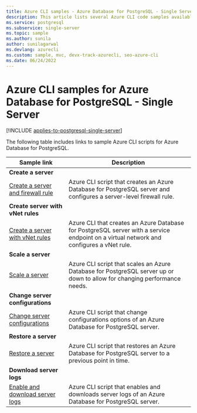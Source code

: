 ```yaml
---
title: Azure CLI samples - Azure Database for PostgreSQL - Single Server | Microsoft Docs
description: This article lists several Azure CLI code samples available for interacting with Azure Database for PostgreSQL - Single Server.
ms.service: postgresql
ms.subservice: single-server
ms.topic: sample
ms.author: sunila
author: sunilagarwal
ms.devlang: azurecli
ms.custom: sample, mvc, devx-track-azurecli, seo-azure-cli
ms.date: 06/24/2022
---
```


# Azure CLI samples for Azure Database for PostgreSQL - Single Server

[!INCLUDE [applies-to-postgresql-single-server](../includes/applies-to-postgresql-single-server.md)]

The following table includes links to sample Azure CLI scripts for Azure Database for PostgreSQL.

| Sample link | Description |
|---|---|
|**Create a server**||
| [Create a server and firewall rule](../scripts/sample-create-server-and-firewall-rule.md) | Azure CLI script that creates an Azure Database for PostgreSQL server and configures a server-level firewall rule. |
| **Create server with vNet rules**||
| [Create a server with vNet rules](../scripts/sample-create-server-with-vnet-rule.md) | Azure CLI that creates an Azure Database for PostgreSQL server with a service endpoint on a virtual network and configures a vNet rule. |
|**Scale a server**||
| [Scale a server](../scripts/sample-scale-server-up-or-down.md) | Azure CLI script that scales an Azure Database for PostgreSQL server up or down to allow for changing performance needs. |
|**Change server configurations**||
| [Change server configurations](../scripts/sample-change-server-configuration.md) | Azure CLI script that change configurations options of an Azure Database for PostgreSQL server. |
|**Restore a server**||
| [Restore a server](../scripts/sample-point-in-time-restore.md) | Azure CLI script that restores an Azure Database for PostgreSQL server to a previous point in time. |
|**Download server logs**||
| [Enable and download server logs](../scripts/sample-server-logs.md) | Azure CLI script that enables and downloads server logs of an Azure Database for PostgreSQL server. |
